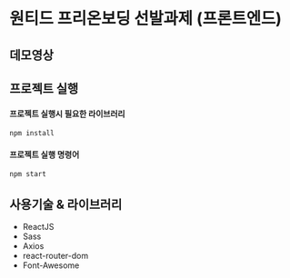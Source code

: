 # 원티드 프리온보딩 선발과제 (프론트엔드)

## 데모영상 

   
 
## 프로젝트 실행

#### 프로젝트 실행시 필요한 라이브러리

```
npm install
```

#### 프로젝트 실행 명령어
```
npm start
```
## 사용기술 & 라이브러리
- ReactJS
- Sass
- Axios
- react-router-dom
- Font-Awesome


